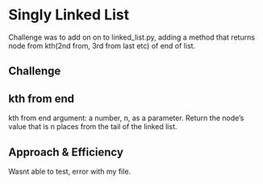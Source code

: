 # Singly Linked List
Challenge was to add on on to linked_list.py, adding a method that returns node from kth(2nd from, 3rd from last etc) of end of list.

## Challenge

## kth from end
kth from end
argument: a number, n, as a parameter.
Return the node’s value that is n places from the tail of the linked list.

## Approach & Efficiency
Wasnt able to test, error with my file.
